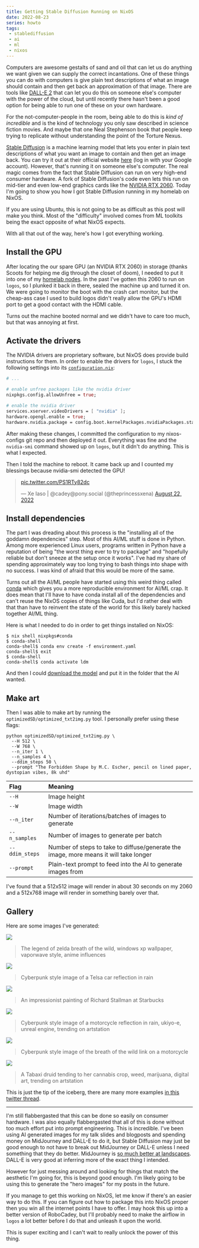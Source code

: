 ```yaml
---
title: Getting Stable Diffusion Running on NixOS
date: 2022-08-23
series: howto
tags:
 - stablediffusion
 - ai
 - ml
 - nixos
---
```


<xeblog-hero file="the-forbidden-shape" ai="Stable Diffusion" prompt="The Forbidden Shape by M.C. Escher, dystopian vibes, 8k uhd"></xeblog-hero>

Computers are awesome gestalts of sand and oil that can let us do anything we
want given we can supply the correct incantations. One of these things you can
do with computers is give plain text descriptions of what an image should
contain and then get back an approximation of that image. There are tools like
[DALL-E 2](https://openai.com/dall-e-2/) that can let you do this on someone
else's computer with the power of the cloud, but until recently there hasn't
been a good option for being able to run one of these on your own hardware.

<xeblog-conv name="Mara" mood="hacker">For the not-computer-people in the room,
being able to do this is _kind of incredible_ and is the kind of technology you
only saw described in science fiction movies. And maybe that one Neal Stephenson
book that people keep trying to replicate without understanding the point of the
Torture Nexus.</xeblog-conv>

[Stable Diffusion](https://stability.ai/blog/stable-diffusion-public-release) is
a machine learning model that lets you enter in plain text descriptions of what
you want an image to contain and then get an image back. You can try it out at
their official website [here](http://beta.dreamstudio.ai/) (log in with your
Google account). However, that's running it on someone else's computer. The real
magic comes from the fact that Stable Diffusion can run on very high-end
consumer hardware. A fork of Stable Diffusion's code even lets this run on
mid-tier and even low-end graphics cards like the [NVIDIA RTX
2060](https://www.techpowerup.com/gpu-specs/geforce-rtx-2060.c3310). Today I'm
going to show you how I got Stable Diffusion running in my homelab on NixOS.

<xeblog-conv name="Cadey" mood="coffee">If you are using Ubuntu, this is not
going to be as difficult as this post will make you think. Most of the
"difficulty" involved comes from ML toolkits being the exact opposite of what
NixOS expects.</xeblog-conv>

With all that out of the way, here's how I got everything working.

## Install the GPU

After locating the our spare GPU (an NVIDIA RTX 2060) in storage (thanks Scoots
for helping me dig through the closet of doom), I needed to put it into one of
my [homelab nodes](https://xeiaso.net/blog/my-homelab-2021-06-08). In the past
I've gotten this 2060 to run on `logos`, so I plunked it back in there, sealed
the machine up and turned it on. We were going to monitor the boot with the
crash cart monitor, but the cheap-ass case I used to build logos didn't really
allow the GPU's HDMI port to get a good contact with the HDMI cable.

Turns out the machine booted normal and we didn't have to care too much, but
that was annoying at first.

## Activate the drivers

The NVIDIA drivers are proprietary software, but NixOS does provide build
instructions for them. In order to enable the drivers for `logos`, I stuck the
following settings into its
[`configuration.nix`](https://tulpa.dev/cadey/nixos-configs/commit/72a43e184a0987550455079c62e581fdd89a5356):

```nix
# ...

# enable unfree packages like the nvidia driver
nixpkgs.config.allowUnfree = true;

# enable the nvidia driver
services.xserver.videoDrivers = [ "nvidia" ];
hardware.opengl.enable = true;
hardware.nvidia.package = config.boot.kernelPackages.nvidiaPackages.stable;
```

After making these changes, I committed the configuration to my nixos-configs
git repo and then deployed it out. Everything was fine and the `nvidia-smi`
command showed up on `logos`, but it didn't do anything. This is what I
expected.

Then I told the machine to reboot. It came back up and I counted my blessings
because nvidia-smi detected the GPU!

<blockquote class="twitter-tweet" data-conversation="none"><p lang="zxx" dir="ltr"><a href="https://t.co/PS1RTy82dc">pic.twitter.com/PS1RTy82dc</a></p>&mdash; Xe Iaso | @cadey@pony.social (@theprincessxena) <a href="https://twitter.com/theprincessxena/status/1561865439914893315?ref_src=twsrc%5Etfw">August 22, 2022</a></blockquote> <script async src="https://platform.twitter.com/widgets.js" charset="utf-8"></script>

## Install dependencies

The part I was dreading about this process is the "installing all of the goddamn
dependencies" step. Most of this AI/ML stuff is done in Python. Among more
experienced Linux users, programs written in Python have a reputation of being
"the worst thing ever to try to package" and "hopefully reliable but don't
sneeze at the setup once it works". I've had my share of spending approximately
way too long trying to bash things into shape with no success. I was kind of
afraid that this would be more of the same.

Turns out all the AI/ML people have started using this weird thing called
[conda](https://docs.conda.io/en/latest/) which gives you a more reproducible
environment for AI/ML crap. It does mean that I'll have to have conda install
all of the dependencies and can't reuse the NixOS copies of things like Cuda,
but I'd rather deal with that than have to reinvent the state of the world for
this likely barely hacked together AI/ML thing.

Here is what I needed to do in order to get things installed on NixOS:

```
$ nix shell nixpkgs#conda
$ conda-shell
conda-shell$ conda env create -f environment.yaml
conda-shell$ exit
$ conda-shell
conda-shell$ conda activate ldm
```

And then I could [download the
model](https://github.com/CompVis/stable-diffusion#weights) and put it in the
folder that the AI wanted.

## Make art

Then I was able to make art by running the `optimizedSD/optimized_txt2img.py`
tool. I personally prefer using these flags:

```
python optimizedSD/optimized_txt2img.py \
  --H 512 \
  --W 768 \
  --n_iter 1 \
  --n_samples 4 \
  --ddim_steps 50 \
  --prompt "The Forbidden Shape by M.C. Escher, pencil on lined paper, dystopian vibes, 8k uhd"
```

| Flag           | Meaning                                                                               |
| :---           | :------                                                                               |
| `--H`          | Image height                                                                          |
| `--W`          | Image width                                                                           |
| `--n_iter`     | Number of iterations/batches of images to generate                                    |
| `--n_samples`  | Number of images to generate per batch                                                |
| `--ddim_steps` | Number of steps to take to diffuse/generate the image, more means it will take longer |
| `--prompt`      | Plain-text prompt to feed into the AI to generate images from                        |

I've found that a 512x512 image will render in about 30 seconds on my 2060 and a
512x768 image will render in something barely over that. 

## Gallery

Here are some images I've generated:

![](https://cdn.xeiaso.net/file/christine-static/blog/ai/zelda-botw-vaporwave.png)

> The legend of zelda breath of the wild, windows xp wallpaper, vaporwave style,
> anime influences

![](https://cdn.xeiaso.net/file/christine-static/blog/ai/cyberpunk-tesla.png)

> Cyberpunk style image of a Telsa car reflection in rain

![](https://cdn.xeiaso.net/file/christine-static/blog/ai/impressionist-painting-stallman-starbucks.png)

> An impressionist painting of Richard Stallman at Starbucks

![](https://cdn.xeiaso.net/file/christine-static/blog/ai/cyberpunk-motorcycle-ukiyo-e.png)

> Cyberpunk style image of a motorcycle reflection in rain, ukiyo-e, unreal
> engine, trending on artstation

![](https://cdn.xeiaso.net/file/christine-static/blog/ai/cyberpunk-botw-motorcycle.png)

> Cyberpunk style image of the breath of the wild link on a motorcycle

![](https://cdn.xeiaso.net/file/christine-static/blog/ai/tabaxi-cannabis-druid.png)

> A Tabaxi druid tending to her cannabis crop, weed, marijuana, digital art,
> trending on artstation

<xeblog-conv name="Mara" mood="hacker">This is just the tip of the iceberg,
there are many more examples [in this twitter
thread](https://twitter.com/theprincessxena/status/1561875753666478082).</xeblog-conv>

---

I'm still flabbergasted that this can be done so easily on consumer hardware. I
was also equally flabbergasted that all of this is done without too much effort
put into prompt engineering. This is incredible. I've been using AI generated
images for my talk slides and blogposts and spending money on MidJourney and
DALL-E to do it, but Stable Diffusion may just be good enough to not have to
break out MidJourney or DALL-E unless I need something that they do better.
MidJourney is [so much better at
landscapes](https://cdn.xeiaso.net/file/christine-static/hero/colorful-bliss.webp).
DALL-E is very good at inferring more of the exact thing I intended.

However for just messing around and looking for things that match the aesthetic
I'm going for, this is beyond good enough. I'm likely going to be using this to
generate the "hero images" for my posts in the future.

If you manage to get this working on NixOS, let me know if there's an easier way
to do this. If you can figure out how to package this into NixOS proper then you
win all the internet points I have to offer. I may hook this up into a better
version of RoboCadey, but I'll probably need to make the airflow in `logos` a
lot better before I do that and unleash it upon the world.

This is super exciting and I can't wait to really unlock the power of this thing.

